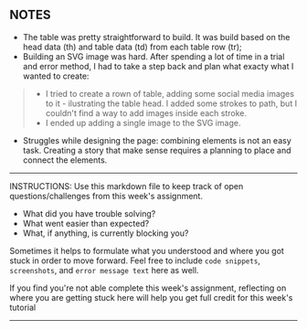 ## NOTES

* The table was pretty straightforward to build. It was build based on the head data (th) and table data (td) from each table row (tr);
* Building an SVG image was hard. After spending a lot of time in a trial and error method, I had to take a step back and plan what exacty what I wanted to create:
> * I tried to create a rown of table, adding some social media images to it - ilustrating the table head. I added some strokes to path, but I couldn't find a way to add images inside each stroke.
      <!-- vertical lines
         <path stroke="white" d="M25 0 V100" />
         <path stroke="white" d="M50 0 V100" />
         <path stroke="white" d="M75 0 V100" /> -->
> * I ended up adding a single image to the SVG image.
* Struggles while designing the page: combining elements is not an easy task. Creating a story that make sense requires a planning to place and connect the elements. 

-----------
INSTRUCTIONS:
Use this markdown file to keep track of open questions/challenges from this week's assignment.
- What did you have trouble solving?
- What went easier than expected?
- What, if anything, is currently blocking you?

Sometimes it helps to formulate what you understood and where you got stuck in order to move forward. Feel free to include `code snippets`, `screenshots`, and `error message text` here as well.

If you find you're not able complete this week's assignment, reflecting on where you are getting stuck here will help you get full credit for this week's tutorial

------------
